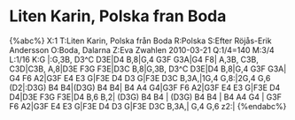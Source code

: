 # Liten Karin, Polska fran Boda

{%abc%}
X:1
T:Liten Karin, Polska från Boda
R:Polska
S:Efter Röjås-Erik Andersson
O:Boda, Dalarna
Z:Eva Zwahlen 2010-03-21
Q:1/4=140
M:3/4
L:1/16
K:G
|:G,3B, D3^C D3E|D4 B,8|G,4 G3F G3A|G4 F8| A,3B, C3B, C3D|C3B, A,8|D3E F3G F3E|D3C B,8|G,3B, D3^C D3E|D4 B,8|G,4 G3F G3A| G4 F6 A2|G3F E4 E3 G|F3E D4 D3 G|F3E D3C B,3A,|1G,4 G,8:|2G,4 G,6 (D2|:D3G) B4 B4|(D3G) B4 B4| B4 A4 G4|G3F F6 A2|G3F E4 E3 G|F3E D4 D4|D3E F3G F3E|D4 B,6 B,2| (D3G) B4 B4 | (D3G) B4 B4 | B4 A4 G4 | G3F F6 A2|G3F E4 E3 G|F3E D4 D3 G|F3E D3C B,3A,| G,4 G,6 z2:|
{%endabc%}
